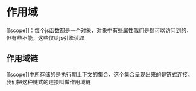 # 作用域

[[scope]]：每个js函数都是一个对象，对象中有些属性我们是额可以访问到的，但有些不能，这些仅给js引擎读取

## 作用域链

[[scope]]中所存储的是执行期上下文的集合，这个集合呈现出来的是链式连接。我们把这种链式的连接叫做作用域链